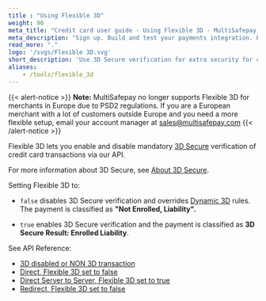```yaml
---
title : "Using Flexible 3D"
weight: 90
meta_title: "Credit card user guide - Using Flexible 3D - MultiSafepay Docs"
meta_description: "Sign up. Build and test your payments integration. Explore our products and services. Use our API Reference, SDKs, and wrappers. Get support."
read_more: "."
logo: '/svgs/Flexible 3D.svg'
short_description: 'Use 3D Secure verification for extra security for credit card payments'
aliases: 
    - /tools/flexible_3d
---
```


{{< alert-notice >}}
**Note:** MultiSafepay no longer supports Flexible 3D for merchants in Europe due to PSD2 regulations. If you are a European merchant with a lot of customers outside Europe and you need a more flexible setup, email your account manager at <sales@multisafepay.com>
{{< /alert-notice >}}

Flexible 3D lets you enable and disable mandatory [3D Secure](/payments/methods/credit-and-debit-cards/user-guide/glossary/) verification of credit card transactions via our API.

For more information about 3D Secure, see [About 3D Secure](/security-and-legal/payment-regulations/about-3d-secure).

Setting Flexible 3D to:

- `false` disables 3D Secure verification and overrides [Dynamic 3D](/payments/features/server-to-server) rules. The payment is classified as **"Not Enrolled, Liability".**

- `true` enables 3D Secure verification and the payment is classified as **3D Secure Result: Enrolled Liability**.

See API Reference:

- [3D disabled or NON 3D transaction](/api/#3d-disabled-or-non-3d-transaction)
- [Direct, Flexible 3D set to false](/api/#direct-flexible-3d-set-on-_false_)
- [Direct Server to Server, Flexible 3D set to true](/api/#direct-server-to-server-flexible-3d-set-on-_true_)
- [Redirect, Flexible 3D set to false](/api/#redirect-flexible-3d-set-on-_false_)


